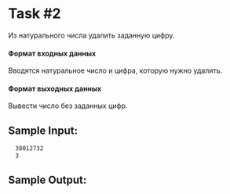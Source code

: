 # Task #2
Из натурального числа удалить заданную цифру.

#### Формат входных данных
Вводятся натуральное число и цифра, которую нужно удалить.

#### Формат выходных данных
Вывести число без заданных цифр.

## Sample Input:
```bash
  38012732
  3
```

## Sample Output:

```bash
  
```